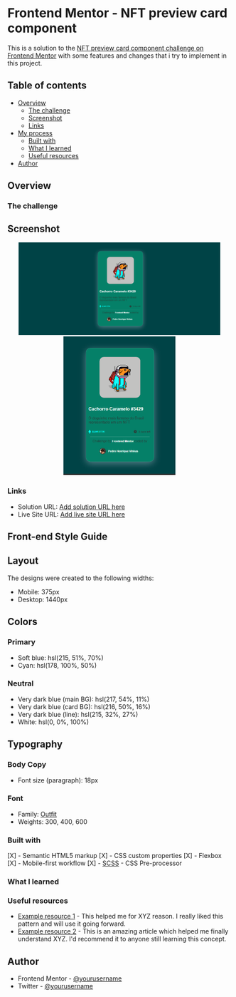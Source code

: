 # Frontend Mentor - NFT preview card component

This is a solution to the [NFT preview card component challenge on Frontend Mentor](https://www.frontendmentor.io/challenges/nft-preview-card-component-SbdUL_w0U) with some features and changes that i try to implement in this project.

## Table of contents

- [Overview](#overview)
  - [The challenge](#the-challenge)
  - [Screenshot](#screenshot)
  - [Links](#links)
- [My process](#my-process)
  - [Built with](#built-with)
  - [What I learned](#what-i-learned)
  - [Useful resources](#useful-resources)
- [Author](#author)

## Overview

### The challenge


## Screenshot

<div align="center">
<img  src="./images/design-desktop.png" alt="Exemplo da aplicação" width=90%>
</div>

<div align="center">
<img  src="./images/design-mobile.png" alt="Exemplo da aplicação" width=50%>
</div>

### Links

- Solution URL: [Add solution URL here](https://your-solution-url.com)
- Live Site URL: [Add live site URL here](https://your-live-site-url.com)

## Front-end Style Guide

## Layout

The designs were created to the following widths:

- Mobile: 375px
- Desktop: 1440px

## Colors

### Primary

- Soft blue: hsl(215, 51%, 70%)
- Cyan: hsl(178, 100%, 50%)

### Neutral

- Very dark blue (main BG): hsl(217, 54%, 11%)
- Very dark blue (card BG): hsl(216, 50%, 16%)
- Very dark blue (line): hsl(215, 32%, 27%)
- White: hsl(0, 0%, 100%)

## Typography

### Body Copy

- Font size (paragraph): 18px

### Font

- Family: [Outfit](https://fonts.google.com/specimen/Outfit)
- Weights: 300, 400, 600

### Built with

[X] -  Semantic HTML5 markup
[X] - CSS custom properties
[X] - Flexbox
[X] - Mobile-first workflow
[X] - [SCSS](https://reactjs.org/) - CSS Pre-processor

### What I learned


### Useful resources

- [Example resource 1](https://www.example.com) - This helped me for XYZ reason. I really liked this pattern and will use it going forward.
- [Example resource 2](https://www.example.com) - This is an amazing article which helped me finally understand XYZ. I'd recommend it to anyone still learning this concept.


## Author

- Frontend Mentor - [@yourusername](https://www.frontendmentor.io/profile/yourusername)
- Twitter - [@yourusername](https://www.twitter.com/yourusername)


